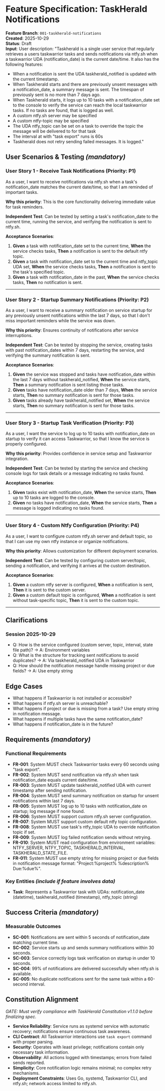 # Feature Specification: TaskHerald Notifications

**Feature Branch**: `001-taskherald-notifications`  
**Created**: 2025-10-29  
**Status**: Draft  
**Input**: User description: "Taskherald is a single user service that regularly retrieves a users taskwarrior tasks and sends notifications via ntfy.sh when a taskwarrior UDA (notification_date) is the current date/time. It also has the following features:

- When a notification is sent the UDA taskherald_notified is updated with the current timestamp.
- When Taskherald starts and there are previously unsent messages with a notification_date, a summary message is sent. The timespan of previously sent is no more than 7 days ago.
- When Taskherald starts, it logs up to 10 tasks with a notification_date set to the console to verify the service can reach the local taskwarrior tasks. If no tasks are found, that is logged as well.
- A custom ntfy.sh server may be specified
- A custom ntfy-topic may be specified
- The UDA ntfy_topic can be set on a task to override the topic the message will be delivered to for that task
- The interval at with "task export" runs is 60s
- Taskherald does not retry sending failed messages. It is logged."

## User Scenarios & Testing _(mandatory)_

<!--
  IMPORTANT: User stories should be PRIORITIZED as user journeys ordered by importance.
  Each user story/journey must be INDEPENDENTLY TESTABLE - meaning if you implement just ONE of them,
  you should still have a viable MVP (Minimum Viable Product) that delivers value.

  Assign priorities (P1, P2, P3, etc.) to each story, where P1 is the most critical.
  Think of each story as a standalone slice of functionality that can be:
  - Developed independently
  - Tested independently
  - Deployed independently
  - Demonstrated to users independently
-->

### User Story 1 - Receive Task Notifications (Priority: P1)

As a user, I want to receive notifications via ntfy.sh when a task's notification_date matches the current date/time, so that I am reminded of important tasks.

**Why this priority**: This is the core functionality delivering immediate value for task reminders.

**Independent Test**: Can be tested by setting a task's notification_date to the current time, running the service, and verifying the notification is sent to ntfy.sh.

**Acceptance Scenarios**:

1. **Given** a task with notification_date set to the current time, **When** the service checks tasks, **Then** a notification is sent to the default ntfy topic.
2. **Given** a task with notification_date set to the current time and ntfy_topic UDA set, **When** the service checks tasks, **Then** a notification is sent to the task's specified topic.
3. **Given** a task with notification_date in the past, **When** the service checks tasks, **Then** no notification is sent.

---

### User Story 2 - Startup Summary Notifications (Priority: P2)

As a user, I want to receive a summary notification on service startup for any previously unsent notifications within the last 7 days, so that I don't miss important reminders while the service was down.

**Why this priority**: Ensures continuity of notifications after service interruptions.

**Independent Test**: Can be tested by stopping the service, creating tasks with past notification_dates within 7 days, restarting the service, and verifying the summary notification is sent.

**Acceptance Scenarios**:

1. **Given** the service was stopped and tasks have notification_date within the last 7 days without taskherald_notified, **When** the service starts, **Then** a summary notification is sent listing those tasks.
2. **Given** tasks have notification_date older than 7 days, **When** the service starts, **Then** no summary notification is sent for those tasks.
3. **Given** tasks already have taskherald_notified set, **When** the service starts, **Then** no summary notification is sent for those tasks.

---

### User Story 3 - Startup Task Verification (Priority: P3)

As a user, I want the service to log up to 10 tasks with notification_date on startup to verify it can access Taskwarrior, so that I know the service is properly configured.

**Why this priority**: Provides confidence in service setup and Taskwarrior integration.

**Independent Test**: Can be tested by starting the service and checking console logs for task details or a message indicating no tasks found.

**Acceptance Scenarios**:

1. **Given** tasks exist with notification_date, **When** the service starts, **Then** up to 10 tasks are logged to the console.
2. **Given** no tasks have notification_date, **When** the service starts, **Then** a message is logged indicating no tasks found.

---

### User Story 4 - Custom Ntfy Configuration (Priority: P4)

As a user, I want to configure custom ntfy.sh server and default topic, so that I can use my own ntfy instance or organize notifications.

**Why this priority**: Allows customization for different deployment scenarios.

**Independent Test**: Can be tested by configuring custom server/topic, sending a notification, and verifying it arrives at the custom destination.

**Acceptance Scenarios**:

1. **Given** a custom ntfy server is configured, **When** a notification is sent, **Then** it is sent to the custom server.
2. **Given** a custom default topic is configured, **When** a notification is sent without task-specific topic, **Then** it is sent to the custom topic.

---

## Clarifications

### Session 2025-10-29

- Q: How is the service configured (custom server, topic, interval, state file path)? → A: Environment variables
- Q: What is the structure for tracking sent notifications to avoid duplicates? → A: Via taskherald_notified UDA in Taskwarrior
- Q: How should the notification message handle missing project or due fields? → A: Use empty string

## Edge Cases

<!--
  ACTION REQUIRED: The content in this section represents placeholders.
  Fill them out with the right edge cases.
-->

- What happens if Taskwarrior is not installed or accessible?
- What happens if ntfy.sh server is unreachable?
- What happens if project or due is missing from a task? Use empty string in notification message.
- What happens if multiple tasks have the same notification_date?
- What happens if notification_date is in the future?

## Requirements _(mandatory)_

<!--
  ACTION REQUIRED: The content in this section represents placeholders.
  Fill them out with the right functional requirements.
-->

### Functional Requirements

- **FR-001**: System MUST check Taskwarrior tasks every 60 seconds using "task export".
- **FR-002**: System MUST send notification via ntfy.sh when task notification_date equals current date/time.
- **FR-003**: System MUST update taskherald_notified UDA with current timestamp after sending notification.
- **FR-004**: System MUST send summary notification on startup for unsent notifications within last 7 days.
- **FR-005**: System MUST log up to 10 tasks with notification_date on startup; log message if none found.
- **FR-006**: System MUST support custom ntfy.sh server configuration.
- **FR-007**: System MUST support custom default ntfy topic configuration.
- **FR-008**: System MUST use task's ntfy_topic UDA to override notification topic if set.
- **FR-009**: System MUST log failed notification sends without retrying.
- **FR-010**: System MUST read configuration from environment variables: NTFY_SERVER, NTFY_TOPIC, TASKHERALD_INTERVAL, TASKHERALD_STATE_FILE.
- **FR-011**: System MUST use empty string for missing project or due fields in notification message format: "Project:%project% %description% Due:%due%".

### Key Entities _(include if feature involves data)_

- **Task**: Represents a Taskwarrior task with UDAs: notification_date (datetime), taskherald_notified (timestamp), ntfy_topic (string)

## Success Criteria _(mandatory)_

### Measurable Outcomes

- **SC-001**: Notifications are sent within 5 seconds of notification_date matching current time.
- **SC-002**: Service starts up and sends summary notifications within 30 seconds.
- **SC-003**: Service correctly logs task verification on startup in under 10 seconds.
- **SC-004**: 99% of notifications are delivered successfully when ntfy.sh is available.
- **SC-005**: No duplicate notifications sent for the same task within a 60-second interval.

## Constitution Alignment

_GATE: Must verify compliance with TaskHerald Constitution v1.1.0 before finalizing spec._

- **Service Reliability**: Service runs as systemd service with automatic recovery; notifications ensure continuous task awareness.
- **CLI Contract**: All Taskwarrior interactions use `task export` command with proper parsing.
- **Security**: Operates with least privilege; notifications contain only necessary task information.
- **Observability**: All actions logged with timestamps; errors from failed sends reported.
- **Simplicity**: Core notification logic remains minimal; no complex retry mechanisms.
- **Deployment Constraints**: Uses Go, systemd, Taskwarrior CLI, and ntfy.sh; network access limited to ntfy.sh.
